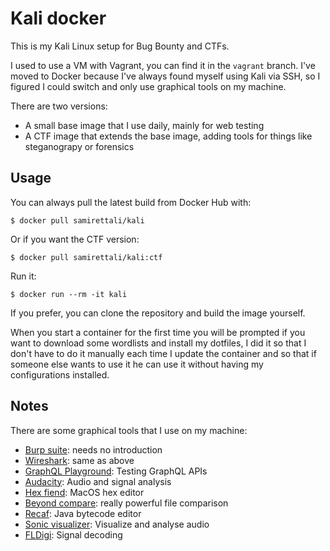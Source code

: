 # Kali docker
This is my Kali Linux setup for Bug Bounty and CTFs.

I used to use a VM with Vagrant, you can find it in the `vagrant` branch. I've moved to Docker because I've always found myself using Kali via SSH, so I figured I could switch and only use graphical tools on my machine.

There are two versions:
* A small base image that I use daily, mainly for web testing
* A CTF image that extends the base image, adding tools for things like steganograpy or forensics

## Usage
You can always pull the latest build from Docker Hub with:
```
$ docker pull samirettali/kali
```

Or if you want the CTF version:
```
$ docker pull samirettali/kali:ctf
```

Run it:
```
$ docker run --rm -it kali
```

If you prefer, you can clone the repository and build the image yourself.

When you start a container for the first time you will be prompted if you want to download some wordlists and install my dotfiles, I did it so that I don't have to do it manually each time I update the container and so that if someone else wants to use it he can use it without having my configurations installed.

## Notes

There are some graphical tools that I use on my machine:

* [Burp suite](https://portswigger.net/burp): needs no introduction
* [Wireshark](https://www.wireshark.org/): same as above
* [GraphQL Playground](https://github.com/graphql/graphql-playground): Testing
    GraphQL APIs
* [Audacity](https://www.audacityteam.org/): Audio and signal analysis
* [Hex fiend](https://ridiculousfish.com/hexfiend/): MacOS hex editor
* [Beyond compare](https://www.scootersoftware.com/): really powerful file
  comparison
* [Recaf](https://github.com/Col-E/Recaf): Java bytecode editor
* [Sonic visualizer](https://www.sonicvisualiser.org/): Visualize and analyse
    audio
* [FLDigi](http://www.w1hkj.com/): Signal decoding

<!-- ## Online tool -->

<!-- ### Cryptography -->
<!-- * [Boxentrix](https://www.boxentriq.com/code-breaking) -->
<!-- * [Cipher tools](http://rumkin.com/tools/cipher) -->
<!-- * [Cryptii](https://cryptii.com) -->
<!-- * [Integer factorization](jjalpertron.com.ar/ECM.HTM) -->
<!-- * [dcode.fr](https://www.dcode.fr/tools-list) -->
<!-- * [factordb.com](http://factordb.com) -->

<!-- ### Execute code -->
<!-- * [tio.run](https://tio.run) -->
<!-- * [.NETFiddle](https://dotnetfiddle.net) -->

<!-- ### Cracking -->
<!-- * [Quipquip](https://quipqiup.com) -->
<!-- * [guballa](https://www.guballa.de/substitution-solver) -->

<!-- ### CTF related -->
<!-- * [CTF Search](https://ctf.courgettes.club) -->
<!-- * [IPPSEC](https://ippsec.rocks) -->

<!-- ### Misc -->
<!-- * [ShellStorm](http://shell-storm.org/shellcode) -->
<!-- * [Diffchecker](https://www.diffchecker.com/) -->
<!-- * [OCR](https://www.onlineocr.net/it/) -->
<!-- * [Related words](https://relatedwords.org/) -->

<!-- ### Resources: -->
<!-- * [GTFOBins](https://gtfobins.github.io/) -->
<!-- * [LOLBAS](https://lolbas-project.github.io/) -->
<!-- * [Identify a cipher](http://practicalcryptography.com/cryptanalysis/text-characterisation/identifying-unknown-ciphers/) -->
<!-- * [List of magic numbers](https://en.wikipedia.org/wiki/List_of_file_signatures) -->
<!-- * [Reverse shells cheatsheet](http://pentestmonkey.net/cheat-sheet/shells/reverse-shell-cheat-sheet) -->
<!-- * [System calls](http://shell-storm.org/shellcode/files/syscalls.html) -->

<!-- ### Steganography: -->
<!-- * [Unicode steganography ](https://www.irongeek.com/i.php?page=security/unicode-steganography-homoglyph-encoder) -->
<!-- * [Unicode zero-width steganography](https://330k.github.io/misc_tools/unicode_steganography.html) -->
<!-- * [Translate audio to raw image](https://rawpixels.net/) -->

<!-- ## Windows tools -->
<!-- These are the tools that I use on my Windows 10 VM (it's separate from this -->
<!-- project, it's just for having a reference) -->

<!-- ### Misc -->
<!-- * [7zip](https://www.7-zip.org/) -->
<!-- * [Chrome](https://www.google.com/intl/chrome/) -->
<!-- * [Cygwin](https://www.cygwin.com/) -->
<!-- * [Firefox](https://www.mozilla.org/firefox) -->
<!-- * [HxD](https://mh-nexus.de/en/hxd/) -->
<!-- * [OpenVPN](https://openvpn.net/) -->
<!-- * [VS Code](https://code.visualstudio.com/) -->
<!-- * [Visual Studio](https://visualstudio.microsoft.com/i) -->
<!-- * [hashcalc](https://www.slavasoft.com/hashcalc/) -->
<!-- * [putty](https://www.chiark.greenend.org.uk/~sgtatham/putty/latest.html) -->
<!-- * [Malzilla](http://malzilla.sourceforge.net/) -->
<!-- * [NBTExplorer](https://github.com/jaquadro/NBTExplorer) -->

<!-- ### Forensics -->
<!-- * [Regshot](https://sourceforge.net/projects/regshot/) -->

<!-- ### Process analysis -->
<!-- * [Procdump](https://docs.microsoft.com/en-us/sysinternals/downloads/procdump) -->
<!-- * [Process Monitor](https://docs.microsoft.com/en-us/sysinternals/downloads/procmon) -->
<!-- * [Process hacker](https://processhacker.sourceforge.io/) -->
<!-- * [nodeJS](https://nodejs.org/) -->
<!-- * [API monitor](https://www.rohitab.com/apimonitor) -->

<!-- ### Network -->
<!-- * [Burp suite](https://portswigger.net/burp) -->
<!-- * [Fiddler](https://www.telerik.com/fiddler) -->
<!-- * [Network monitor](https://www.microsoft.com/en-us/download/details.aspx?id=4865) -->
<!-- * [Wireshark](https://www.wireshark.org/) -->
<!-- * [DNS query sniffer](https://www.nirsoft.net/utils/dns_query_sniffer.html) -->
<!-- * [TCP log viewer](https://www.nirsoft.net/utils/tcp_log_view.html) -->

<!-- ### Reversing -->
<!-- * [Ghidra](https://ghidra-sre.org/) -->
<!-- * [IDA](https://www.hex-rays.com/products/ida/support/download_freeware.shtml) -->
<!-- * [PE-Bear](https://hshrzd.wordpress.com/pe-bear/) -->
<!-- * [PPEE (Professional PE explorer)](https://www.mzrst.com/) -->
<!-- * [dnSpy](https://github.com/0xd4d/dnSpy) -->
<!-- * [scdbg](http://sandsprite.com/blogs/index.php?uid=7&pid=152) -->
<!-- * [x64dbg](https://x64dbg.com/) -->
<!-- * [CMD watcher](https://www.kahusecurity.com/tools.html) -->
<!-- * [Dependency walker](http://www.dependencywalker.com/) -->
<!-- * [PEStudio](https://www.winitor.com/get.html) -->
<!-- * [Resource hacker](http://www.angusj.com/resourcehacker/) -->
<!-- * [BinText](https://www.aldeid.com/wiki/BinText) -->
<!-- * [SSView](https://www.mitec.cz/ssv.html) -->
<!-- * [CFF Explorer](https://ntcore.com/?page_id=388) -->
